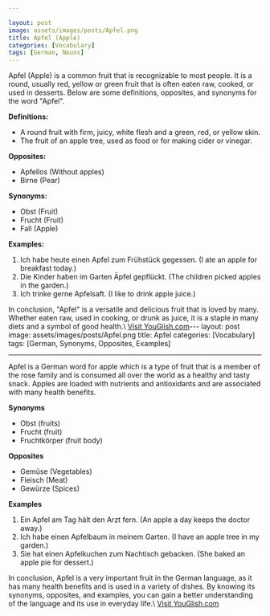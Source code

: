 ```yaml
---

layout: post
image: assets/images/posts/Apfel.png
title: Apfel (Apple)
categories: [Vocabulary]
tags: [German, Nouns]
---
```

 
Apfel (Apple) is a common fruit that is recognizable to most people. It is a round, usually red, yellow or green fruit that is often eaten raw, cooked, or used in desserts. Below are some definitions, opposites, and synonyms for the word "Apfel".

**Definitions:** 
* A round fruit with firm, juicy, white flesh and a green, red, or yellow skin.
* The fruit of an apple tree, used as food or for making cider or vinegar.

**Opposites:**
* Apfellos (Without apples)
* Birne (Pear)

**Synonyms:**
* Obst (Fruit)
* Frucht (Fruit)
* Fall (Apple)

**Examples:**

1. Ich habe heute einen Apfel zum Frühstück gegessen. (I ate an apple for breakfast today.)
2. Die Kinder haben im Garten Äpfel gepflückt. (The children picked apples in the garden.)
3. Ich trinke gerne Apfelsaft. (I like to drink apple juice.)

In conclusion, "Apfel" is a versatile and delicious fruit that is loved by many. Whether eaten raw, used in cooking, or drunk as juice, it is a staple in many diets and a symbol of good health.\ <a id="yg-widget-0" class="youglish-widget" data-query="Apfel" data-lang="german" data-components="8412" data-auto-start="0" data-bkg-color="theme_light" data-title="How%20to%20pronounce%20Apfel%20in%20German"  rel="nofollow" href="https://youglish.com">Visit YouGlish.com</a><script async src="https://youglish.com/public/emb/widget.js" charset="utf-8"></script>---
layout: post
image: assets/images/posts/Apfel.png
title: Apfel
categories: [Vocabulary]
tags: [German, Synonyms, Opposites, Examples]

---

Apfel is a German word for apple which is a type of fruit that is a member of the rose family and is consumed all over the world as a healthy and tasty snack. Apples are loaded with nutrients and antioxidants and are associated with many health benefits.

**Synonyms**

- Obst (fruits)
- Frucht (fruit)
- Fruchtkörper (fruit body)

**Opposites**

- Gemüse (Vegetables)
- Fleisch (Meat)
- Gewürze (Spices)

**Examples**

1. Ein Apfel am Tag hält den Arzt fern. (An apple a day keeps the doctor away.)
2. Ich habe einen Apfelbaum in meinem Garten. (I have an apple tree in my garden.)
3. Sie hat einen Apfelkuchen zum Nachtisch gebacken. (She baked an apple pie for dessert.)

In conclusion, Apfel is a very important fruit in the German language, as it has many health benefits and is used in a variety of dishes. By knowing its synonyms, opposites, and examples, you can gain a better understanding of the language and its use in everyday life.\ <a id="yg-widget-0" class="youglish-widget" data-query="Apfel" data-lang="german" data-components="8412" data-auto-start="0" data-bkg-color="theme_light" data-title="How%20to%20pronounce%20Apfel%20in%20German"  rel="nofollow" href="https://youglish.com">Visit YouGlish.com</a><script async src="https://youglish.com/public/emb/widget.js" charset="utf-8"></script>